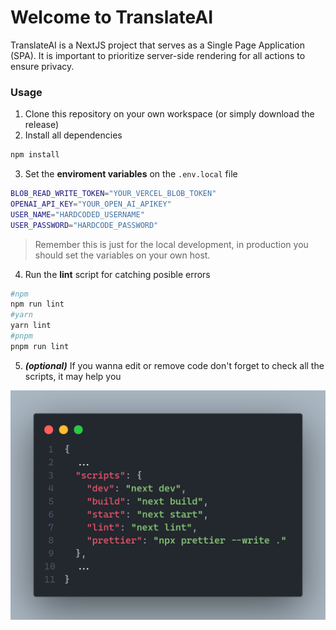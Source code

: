 # Welcome to TranslateAI

TranslateAI is a NextJS project that serves as a Single Page Application (SPA). It is important to prioritize server-side rendering for all actions to ensure privacy.

### Usage

1. Clone this repository on your own workspace (or simply download the release)
2. Install all dependencies
```cmd
npm install
```
3. Set the **enviroment variables** on the `.env.local` file
```bash
BLOB_READ_WRITE_TOKEN="YOUR_VERCEL_BLOB_TOKEN"
OPENAI_API_KEY="YOUR_OPEN_AI_APIKEY"
USER_NAME="HARDCODED_USERNAME"
USER_PASSWORD="HARDCODE_PASSWORD"
```
> Remember this is just for the local development, in production you should set the variables on your own host.
4. Run the **lint** script for catching posible errors
```powershell
#npm
npm run lint
#yarn
yarn lint
#pnpm
pnpm run lint
```
5. ***(optional)*** If you wanna edit or remove code don't forget to check all the scripts, it may help you

![Scripts](./public/code.png)
